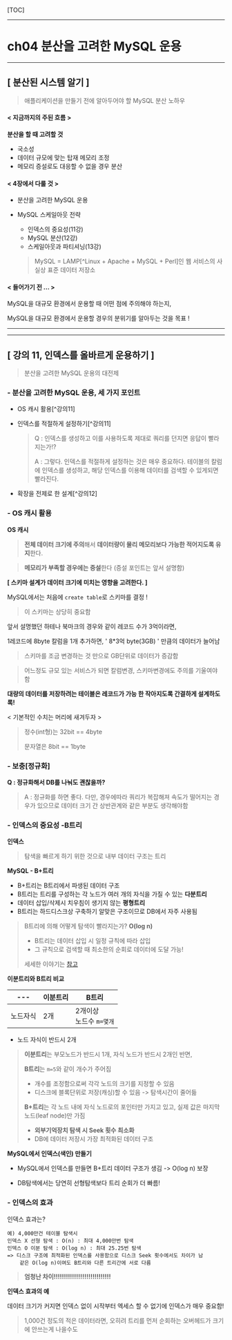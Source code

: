 [TOC]

------

# ch04 분산을 고려한 MySQL 운용 



------

## [ 분산된 시스템 알기 ]

> 애플리케이션을 만들기 전에 알아두어야 할 MySQL 분산 노하우



#### < 지금까지의 주된 흐름 >

**분산을 할 때 고려할 것** 

- 국소성
- 데이터 규모에 맞는 탑재 메모리 조정
- 메모리 증설로도 대응할 수 없을 경우 분산



#### < 4장에서 다룰 것 >

- 분산을 고려한 MySQL 운용

- MySQL 스케일아웃 전략

  - 인덱스의 중요성(11강)
  - MySQL 분산(12강)
  - 스케일아웃과 파티셔닝(13강)

  > MySQL = LAMP[^Linux + Apache + MySQL + Perl]인 웹 서비스의 사실상 표준 데이터 저장소



#### < 들어가기 전 ... >

MySQL을 대규모 환경에서 운용할 때 어떤 점에 주의해야 하는지,

MySQL을 대규모 환경에서 운용할 경우의 분위기를 알아두는 것을 목표 !

------







------

## [ 강의 11, 인덱스를 올바르게 운용하기 ]

> 분산을 고려한 MySQL 운용의 대전제



### - 분산을 고려한 MySQL 운용, 세 가지 포인트

- OS 캐시 활용[^강의11]

- 인덱스를 적절하게 설정하기[^강의11]

  > Q : 인덱스를 생성하고 이를 사용하도록 제대로 쿼리를 던지면 응답이 빨라지는가!?
  >
  > A : 그렇다. 인덱스를 적절하게 설정하는 것은 매우 중요하다. 테이블의 칼럼에 인덱스를 생성하고, 해당 인덱스를 이용해 데이터를 검색할 수 있게되면 빨라진다.

- 확장을 전제로 한 설계[^강의12]



### - OS 캐시 활용

**OS 캐시**

> **전체 데이터 크기에 주의**해서 **데이터량이 물리 메모리보다 가능한 적어지도록 유지**한다.

> **메모리가 부족할 경우에는 증설**한다 (증설 포인트는 앞서 설명함)



**[ 스키마 설계가 데이터 크기에 미치는 영향을 고려한다. ]**

MySQL에서는 처음에 `create table`로 스키마를 결정 ! 

> 이 스키마는 상당히 중요함

앞서 설명했던 하테나 북마크의 경우와 같이 레코드 수가 3억이라면, 

1레코드에 8byte 칼럼을 1개 추가하면, ' 8*3억 byte(3GB) ' 만큼의 데이터가 늘어남

> 스키마를 조금 변경하는 것 만으로 GB단위로 데이터가 증감함

> 어느정도 규모 있는 서비스가 되면 칼럼변경, 스키마변경에도 주의를 기울여야 함



**대량의 데이터를 저장하려는 테이블은 레코드가 가능 한 작아지도록 간결하게 설계하도록!**

< 기본적인 수치는 머리에 새겨두자 >

> 정수(int형)는 32bit == 4byte
>
> 문자열은	       8bit == 1byte



### - 보충[정규화]

**Q : 정규화해서 DB를 나눠도 괜찮을까?**

> A : 정규화를 하면 좋다. 다만, 경우에따라 쿼리가 복잡해져 속도가 떨어지는 경우가 있으므로 데이터 크기 간 상반관계와 같은 부분도 생각해야함



### - 인덱스의 중요성 -B트리

**인덱스** 

> 탐색을 빠르게 하기 위한 것으로 내부 데이터 구조는 트리



**MySQL - B+트리**

- B+트리는 B트리에서 파생된 데이터 구조
- B트리는 트리를 구성하는 각 노드가 여러 개의 자식을 가질 수 있는 **다분트리**
- 데이터 삽입/삭제시 치우침이 생기지 않는 **평형트리**
- B트리는 하드디스크상 구축하기 알맞은 구조이므로 DB에서 자주 사용됨

> B트리에 의해 어떻게 탐색이 빨라지는가? **O(log n)**
>
> - B트리는 데이터 삽입 시 일정 규칙에 따라 삽입
> - 그 규칙으로 검색할 때 최소한의 순회로 데이터에 도달 가능!
>
> 세세한 이야기는 [참고](<https://potatoggg.tistory.com/174>)



**이분트리와 B트리 비교**

| ---      | 이분트리 | B트리                      |
| -------- | -------- | -------------------------- |
| 노드자식 | 2개      | 2개이상<br>노드수 `m=몇개` |

- 노드 자식이 반드시 2개

> **이분트리**는 부모노드가 반드시 1개, 자식 노드가 반드시 2개인 반면,
>
> **B트리**는 `m=5`와 같이 개수가 주어짐 
>
> - 개수를 조정함으로써 각각 노드의 크기를 지정할 수 있음
> - 디스크에 블록단위로 저장(캐싱)할 수 있음 -> 탐색시간이 줄어듦
>
> **B+트리**는 각 노드 내에 자식 노드로의 포인터만 가지고 있고, 실제 값은 마지막 노드(leaf node)만 가짐
>
> - **외부기억장치 탐색 시 Seek 횟수 최소화**
> - DB에 데이터 저장시 가장 최적화된 데이터 구조



**MySQL에서 인덱스(색인) 만들기**

- MySQL에서 인덱스를 만들면 B+트리 데이터 구조가 생김 -> O(log n) 보장

- DB탐색에서는 당연히 선형탐색보다 트리 순회가 더 빠름!



### - 인덱스의 효과

인덱스 효과는?

```
예) 4,000만건 테이블 탐색시
인덱스 X 선형 탐색 : O(n) : 최대 4,000만번 탐색
인덱스 O 이분 탐색 : O(log n) : 최대 25.25번 탐색
=> 디스크 구조에 최적화된 인덱스를 사용함으로 디스크 Seek 횟수에서도 차이가 남
	같은 O(log n)이여도 B트리와 다른 트리간에 서로 다름
```

> **엄청난 차이!!!!!!!!!!!!!!!!!!!!!!!!!!!!**



**인덱스 효과의 예**

데이터 크기가 커지면 인덱스 없이 시작부터 엑세스 할 수 없기에 인덱스가 매우 중요함!

> 1,000건 정도의 적은 데이터라면, 오히려 트리를 먼저 순회하는 오버헤드가 크기에 안쓰는게 나을수도
>
> 

















